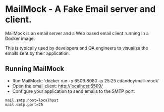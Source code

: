 # MailMock - A Fake Email server and client.

MailMock is an email server and a Web based email client running in a Docker image.

This is typically used by developers and QA engineers to visualize the emails sent by their application.

## Running MailMock
* Run MailMock: 'docker run -p 6509:8080 -p 25:25 cdandoy/mail-mock`
* Open the email client: [http://localhost:6509/](http://localhost:6509/)
* Configure your application to send emails to the SMTP port:
```
mail.smtp.host=localhost
mail.smtp.port=25
```

